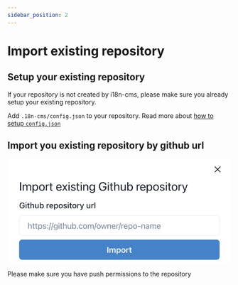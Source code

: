 ```yaml
---
sidebar_position: 2
---
```


# Import existing repository



## Setup your existing repository

If your repository is not created by i18n-cms, please make sure you already setup your existing repository.

Add `.18n-cms/config.json` to your repository. Read more about [how to setup `config.json`](/docs/configuration)

## Import you existing repository by github url

![Import repo form](./img/importRepoForm.png)

Please make sure you have push permissions to the repository
